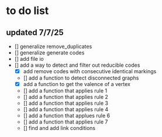 # to do list 
## updated 7/7/25

- [] generalize remove_duplicates
- [] generalize generate codes
- [] add file io
- [] add a way to detect and filter out reducible codes
    - [x] add remove codes with consecutive identical markings
    - [] add a function to detect disconnected graphs
    - [x] add a function to get the valence of a vertex
    - [] add a function that applies rule 1
    - [] add a function that applies rule 2 
    - [] add a function that applies rule 3
    - [] add a function that applies rule 4
    - [] add a function that applues rule 6
    - [] add a function that applies rule 7
    - [] find and add link conditions



